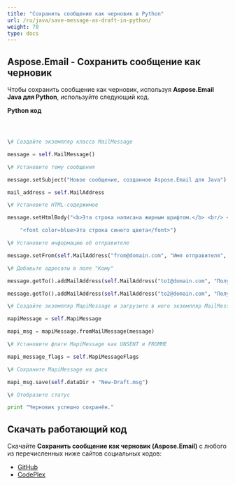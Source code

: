 ```yaml
---
title: "Сохранить сообщение как черновик в Python"
url: /ru/java/save-message-as-draft-in-python/
weight: 70
type: docs
---
```


## **Aspose.Email - Сохранить сообщение как черновик**
Чтобы сохранить сообщение как черновик, используя **Aspose.Email Java для Python**, используйте следующий код.

**Python код**

``` python



\# Создайте экземпляр класса MailMessage

message = self.MailMessage()

\# Установите тему сообщения

message.setSubject("Новое сообщение, созданное Aspose.Email для Java")

mail_address = self.MailAddress

\# Установите HTML-содержимое

message.setHtmlBody("<b>Эта строка написана жирным шрифтом.</b> <br/> <br/>" +

    "<font color=blue>Эта строка синего цвета</font>")

\# Установите информацию об отправителе

message.setFrom(self.MailAddress("from@domain.com", "Имя отправителя", False))

\# Добавьте адресаты в поле "Кому"

message.getTo().addMailAddress(self.MailAddress("to1@domain.com", "Получатель 1", False))

message.getTo().addMailAddress(self.MailAddress("to2@domain.com", "Получатель 2", False))

\# Создайте экземпляр MapiMessage и загрузите в него экземпляр MailMessage

mapiMessage = self.MapiMessage

mapi_msg = mapiMessage.fromMailMessage(message)

\# Установите флаги MapiMessage как UNSENT и FROMME

mapi_message_flags = self.MapiMessageFlags

\# Сохраните MapiMessage на диск

mapi_msg.save(self.dataDir + "New-Draft.msg")

\# Отобразите статус

print "Черновик успешно сохранён."

```
## **Скачать работающий код**
Скачайте **Сохранить сообщение как черновик (Aspose.Email)** с любого из перечисленных ниже сайтов социальных кодов:

- [GitHub](https://github.com/aspose-email/Aspose.Email-for-Java/releases/tag/Aspose.Email_Java_for_Python-v1.0)
- [CodePlex](http://asposeemailjavapython.codeplex.com/releases/)